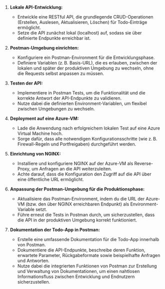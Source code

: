 1. **Lokale API-Entwicklung:**  
   - Entwickle eine RESTful API, die grundlegende CRUD-Operationen (Erstellen, Auslesen, Aktualisieren, Löschen) für Todo-Einträge ermöglicht.  
   - Setze die API zunächst lokal (localhost) auf, sodass sie über definierte Endpunkte erreichbar ist.

2. **Postman-Umgebung einrichten:**  
   - Konfiguriere ein Postman-Environment für die Entwicklungsphase.  
   - Definiere Variablen (z. B. Basis-URL), die es erlauben, zwischen der lokalen und später der produktiven Umgebung zu wechseln, ohne die Requests selbst anpassen zu müssen.

3. **Testen der API:**  
   - Implementiere in Postman Tests, um die Funktionalität und die korrekte Antwort der API-Endpunkte zu validieren.  
   - Nutze dabei die definierten Environment-Variablen, um flexibel zwischen Umgebungen zu wechseln.

4. **Deployment auf eine Azure-VM:**  
   - Lade die Anwendung nach erfolgreichem lokalen Test auf eine Azure Virtual Machine hoch.  
   - Sorge dafür, dass alle notwendigen Konfigurationsschritte (wie z. B. Firewall-Regeln und Portfreigaben) durchgeführt werden.

5. **Einrichtung von NGINX:**  
   - Installiere und konfiguriere NGINX auf der Azure-VM als Reverse-Proxy, um Anfragen an die API weiterzuleiten.  
   - Achte darauf, dass die Konfiguration den Zugriff auf die API über eine öffentliche URL ermöglicht.

6. **Anpassung der Postman-Umgebung für die Produktionsphase:**  
   - Aktualisiere das Postman-Environment, indem du die URL der Azure-VM (bzw. den über NGINX erreichbaren Endpunkt) als Environment-Variable setzt.  
   - Führe erneut die Tests in Postman durch, um sicherzustellen, dass die API in der produktiven Umgebung korrekt funktioniert.

7. **Dokumentation der Todo-App in Postman:**  
   - Erstelle eine umfassende Dokumentation für die Todo-App innerhalb von Postman.  
   - Dokumentiere die API-Endpunkte, beschreibe deren Funktion, erwartete Parameter, Rückgabeformate sowie beispielhafte Anfragen und Antworten.  
   - Nutze dabei die integrierten Funktionen von Postman zur Erstellung und Verwaltung von Dokumentationen, um einen nahtlosen Informationsfluss zwischen Entwicklung und Endnutzern sicherzustellen.
